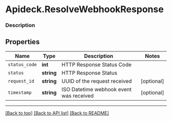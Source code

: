 # Apideck.ResolveWebhookResponse

### Description

## Properties
Name | Type | Description | Notes
------------ | ------------- | ------------- | -------------
`status_code` | **int** | HTTP Response Status Code | 
`status` | **string** | HTTP Response Status | 
`request_id` | **string** | UUID of the request received | [optional] 
`timestamp` | **string** | ISO Datetime webhook event was received | [optional] 





---

[[Back to top]](#) [[Back to API list]](../../../../README.md#documentation-for-api-endpoints) [[Back to README]](../../../../README.md)


